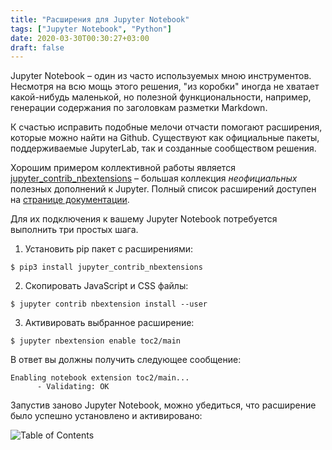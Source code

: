 ```yaml
---
title: "Расширения для Jupyter Notebook"
tags: ["Jupyter Notebook", "Python"]
date: 2020-03-30T00:30:27+03:00
draft: false
---
```


Jupyter Notebook – один из часто используемых мною инструментов. Несмотря на всю мощь этого решения,
"из коробки" иногда не хватает какой-нибудь маленькой, но полезной функциональности, например,
генерации содержания по заголовкам разметки Markdown.

К счастью исправить подобные мелочи отчасти помогают расширения, которые можно найти на Github.
Существуют как официальные пакеты, поддерживаемые JupyterLab, так и созданные сообществом решения.

Хорошим примером коллективной работы является [jupyter_contrib_nbextensions](https://jupyter-contrib-nbextensions.readthedocs.io/en/latest/index.html)
– большая коллекция _неофициальных_ полезных дополнений к Jupyter.
Полный список расширений доступен на [странице документации](https://jupyter-contrib-nbextensions.readthedocs.io/en/latest/nbextensions.html).

Для их подключения к вашему Jupyter Notebook потребуется выполнить три простых шага.

1. Установить pip пакет с расширениями:

```shell
$ pip3 install jupyter_contrib_nbextensions
```

2. Скопировать JavaScript и CSS файлы:

```shell
$ jupyter contrib nbextension install --user
```

3. Активировать выбранное расширение:

```shell
$ jupyter nbextension enable toc2/main
```

В ответ вы должны получить следующее сообщение:

```shell
Enabling notebook extension toc2/main...
      - Validating: OK
```

Запустив заново Jupyter Notebook, можно убедиться, что расширение было успешно установлено и активировано:

![Table of Contents](/images/toc2.png)
